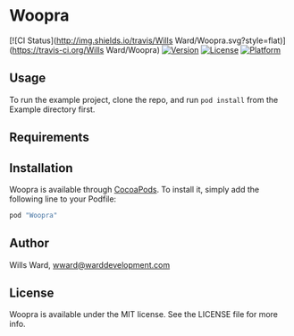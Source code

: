 # Woopra

[![CI Status](http://img.shields.io/travis/Wills Ward/Woopra.svg?style=flat)](https://travis-ci.org/Wills Ward/Woopra)
[![Version](https://img.shields.io/cocoapods/v/Woopra.svg?style=flat)](http://cocoapods.org/pods/Woopra)
[![License](https://img.shields.io/cocoapods/l/Woopra.svg?style=flat)](http://cocoapods.org/pods/Woopra)
[![Platform](https://img.shields.io/cocoapods/p/Woopra.svg?style=flat)](http://cocoapods.org/pods/Woopra)

## Usage

To run the example project, clone the repo, and run `pod install` from the Example directory first.

## Requirements

## Installation

Woopra is available through [CocoaPods](http://cocoapods.org). To install
it, simply add the following line to your Podfile:

```ruby
pod "Woopra"
```

## Author

Wills Ward, wward@warddevelopment.com

## License

Woopra is available under the MIT license. See the LICENSE file for more info.
